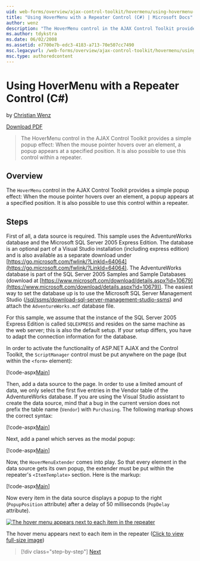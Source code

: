 ```yaml
---
uid: web-forms/overview/ajax-control-toolkit/hovermenu/using-hovermenu-with-a-repeater-control-cs
title: "Using HoverMenu with a Repeater Control (C#) | Microsoft Docs"
author: wenz
description: "The HoverMenu control in the AJAX Control Toolkit provides a simple popup effect: When the mouse pointer hovers over an element, a popup appears at a specifi... (C#)"
ms.author: tdykstra
ms.date: 06/02/2008
ms.assetid: e7700e7b-edc3-4183-a713-70e507cc7490
msc.legacyurl: /web-forms/overview/ajax-control-toolkit/hovermenu/using-hovermenu-with-a-repeater-control-cs
msc.type: authoredcontent
---
```

# Using HoverMenu with a Repeater Control (C#)

by [Christian Wenz](https://github.com/wenz)

[Download PDF](https://download.microsoft.com/download/b/6/a/b6ae89ee-df69-4c87-9bfb-ad1eb2b23373/hovermenu1CS.pdf)

> The HoverMenu control in the AJAX Control Toolkit provides a simple popup effect: When the mouse pointer hovers over an element, a popup appears at a specified position. It is also possible to use this control within a repeater.

## Overview

The `HoverMenu` control in the AJAX Control Toolkit provides a simple popup effect: When the mouse pointer hovers over an element, a popup appears at a specified position. It is also possible to use this control within a repeater.

## Steps

First of all, a data source is required. This sample uses the AdventureWorks database and the Microsoft SQL Server 2005 Express Edition. The database is an optional part of a Visual Studio installation (including express edition) and is also available as a separate download under [https://go.microsoft.com/fwlink/?LinkId=64064](https://go.microsoft.com/fwlink/?LinkId=64064). The AdventureWorks database is part of the SQL Server 2005 Samples and Sample Databases (download at [https://www.microsoft.com/download/details.aspx?id=10679](https://www.microsoft.com/download/details.aspx?id=10679)). The easiest way to set the database up is to use the Microsoft SQL Server Management Studio ([/sql/ssms/download-sql-server-management-studio-ssms](/sql/ssms/download-sql-server-management-studio-ssms)) and attach the `AdventureWorks.mdf` database file.

For this sample, we assume that the instance of the SQL Server 2005 Express Edition is called `SQLEXPRESS` and resides on the same machine as the web server; this is also the default setup. If your setup differs, you have to adapt the connection information for the database.

In order to activate the functionality of ASP.NET AJAX and the Control Toolkit, the `ScriptManager` control must be put anywhere on the page (but within the `<form>` element):

[!code-aspx[Main](using-hovermenu-with-a-repeater-control-cs/samples/sample1.aspx)]

Then, add a data source to the page. In order to use a limited amount of data, we only select the first five entries in the Vendor table of the AdventureWorks database. If you are using the Visual Studio assistant to create the data source, mind that a bug in the current version does not prefix the table name (`Vendor`) with `Purchasing`. The following markup shows the correct syntax:

[!code-aspx[Main](using-hovermenu-with-a-repeater-control-cs/samples/sample2.aspx)]

Next, add a panel which serves as the modal popup:

[!code-aspx[Main](using-hovermenu-with-a-repeater-control-cs/samples/sample3.aspx)]

Now, the `HoverMenuExtender` comes into play. So that every element in the data source gets its own popup, the extender must be put within the repeater's `<ItemTemplate>` section. Here is the markup:

[!code-aspx[Main](using-hovermenu-with-a-repeater-control-cs/samples/sample4.aspx)]

Now every item in the data source displays a popup to the right (`PopupPosition` attribute) after a delay of 50 milliseconds (`PopDelay` attribute).

[![The hover menu appears next to each item in the repeater](using-hovermenu-with-a-repeater-control-cs/_static/image2.png)](using-hovermenu-with-a-repeater-control-cs/_static/image1.png)

The hover menu appears next to each item in the repeater ([Click to view full-size image](using-hovermenu-with-a-repeater-control-cs/_static/image3.png))

> [!div class="step-by-step"]
> [Next](using-hovermenu-with-a-repeater-control-vb.md)

